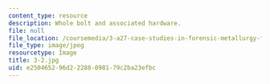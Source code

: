 ```yaml
---
content_type: resource
description: Whole bolt and associated hardware.
file: null
file_location: /coursemedia/3-a27-case-studies-in-forensic-metallurgy-fall-2007/e250465296d22288098179c2ba23efbc_3-2.jpg
file_type: image/jpeg
resourcetype: Image
title: 3-2.jpg
uid: e2504652-96d2-2288-0981-79c2ba23efbc
---
```


